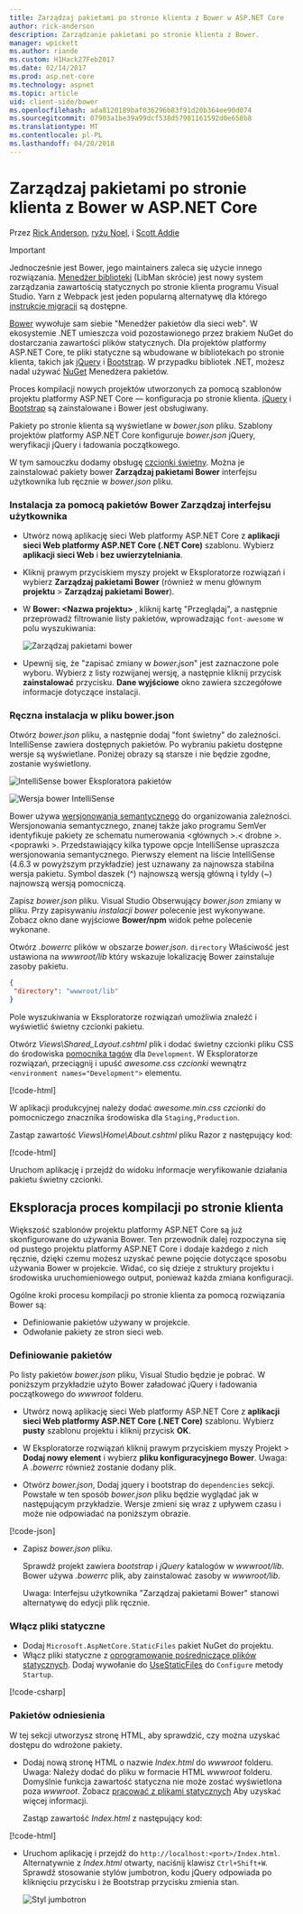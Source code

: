 ```yaml
---
title: Zarządzaj pakietami po stronie klienta z Bower w ASP.NET Core
author: rick-anderson
description: Zarządzanie pakietami po stronie klienta z Bower.
manager: wpickett
ms.author: riande
ms.custom: H1Hack27Feb2017
ms.date: 02/14/2017
ms.prod: asp.net-core
ms.technology: aspnet
ms.topic: article
uid: client-side/bower
ms.openlocfilehash: ada8120189baf036296b83f91d20b364ee90d074
ms.sourcegitcommit: 07903a1be39a99dcf538d57981161592d0e658b8
ms.translationtype: MT
ms.contentlocale: pl-PL
ms.lasthandoff: 04/20/2018
---
```

# <a name="manage-client-side-packages-with-bower-in-aspnet-core"></a>Zarządzaj pakietami po stronie klienta z Bower w ASP.NET Core

Przez [Rick Anderson](https://twitter.com/RickAndMSFT), [ryżu Noel](https://blog.falafel.com/falafel-software-recognized-sitefinity-website-year/), i [Scott Addie](https://scottaddie.com) 

> [!IMPORTANT]
> Jednocześnie jest Bower, jego maintainers zaleca się użycie innego rozwiązania. [Menedżer biblioteki](https://blogs.msdn.microsoft.com/webdev/2018/04/18/what-happened-to-bower/) (LibMan skrócie) jest nowy system zarządzania zawartością statycznych po stronie klienta programu Visual Studio. Yarn z Webpack jest jeden popularną alternatywę dla którego [instrukcje migracji](https://bower.io/blog/2017/how-to-migrate-away-from-bower/) są dostępne.

[Bower](https://bower.io/) wywołuje sam siebie "Menedżer pakietów dla sieci web". W ekosystemie .NET umieszcza void pozostawionego przez brakiem NuGet do dostarczania zawartości plików statycznych. Dla projektów platformy ASP.NET Core, te pliki statyczne są wbudowane w bibliotekach po stronie klienta, takich jak [jQuery](http://jquery.com/) i [Bootstrap](http://getbootstrap.com/). W przypadku bibliotek .NET, możesz nadal używać [NuGet](https://www.nuget.org/) Menedżera pakietów.

Proces kompilacji nowych projektów utworzonych za pomocą szablonów projektu platformy ASP.NET Core — konfiguracja po stronie klienta. [jQuery](http://jquery.com/) i [Bootstrap](http://getbootstrap.com/) są zainstalowane i Bower jest obsługiwany.

Pakiety po stronie klienta są wyświetlane w *bower.json* pliku. Szablony projektów platformy ASP.NET Core konfiguruje *bower.json* jQuery, weryfikacji jQuery i ładowania początkowego.

W tym samouczku dodamy obsługę [czcionki świetny](http://fontawesome.io). Można je zainstalować pakiety bower **Zarządzaj pakietami Bower** interfejsu użytkownika lub ręcznie w *bower.json* pliku.

### <a name="installation-via-manage-bower-packages-ui"></a>Instalacja za pomocą pakietów Bower Zarządzaj interfejsu użytkownika

* Utwórz nową aplikację sieci Web platformy ASP.NET Core z **aplikacji sieci Web platformy ASP.NET Core (.NET Core)** szablonu. Wybierz **aplikacji sieci Web** i **bez uwierzytelniania**.

* Kliknij prawym przyciskiem myszy projekt w Eksploratorze rozwiązań i wybierz **Zarządzaj pakietami Bower** (również w menu głównym **projektu** > **Zarządzaj pakietami Bower**).

* W **Bower: \<Nazwa projektu\>**  , kliknij kartę "Przeglądaj", a następnie przeprowadź filtrowanie listy pakietów, wprowadzając `font-awesome` w polu wyszukiwania:

  ![Zarządzaj pakietami bower](bower/_static/manage-bower-packages.png)

* Upewnij się, że "zapisać zmiany w *bower.json*" jest zaznaczone pole wyboru. Wybierz z listy rozwijanej wersję, a następnie kliknij przycisk **zainstalować** przycisku. **Dane wyjściowe** okno zawiera szczegółowe informacje dotyczące instalacji.

### <a name="manual-installation-in-bowerjson"></a>Ręczna instalacja w pliku bower.json

Otwórz *bower.json* pliku, a następnie dodaj "font świetny" do zależności. IntelliSense zawiera dostępnych pakietów. Po wybraniu pakietu dostępne wersje są wyświetlane. Poniżej obrazy są starsze i nie będzie zgodne, zostanie wyświetlony.

![IntelliSense bower Eksploratora pakietów](bower/_static/add-package.png)

![Wersja bower IntelliSense](bower/_static/version-intelliSense.png)

Bower używa [wersjonowania semantycznego](http://semver.org/) do organizowania zależności. Wersjonowania semantycznego, znanej także jako programu SemVer identyfikuje pakiety ze schematu numerowania \<głównych >.\< drobne >. \<poprawki >. Przedstawiający kilka typowe opcje IntelliSense upraszcza wersjonowania semantycznego. Pierwszy element na liście IntelliSense (4.6.3 w powyższym przykładzie) jest uznawany za najnowsza stabilna wersja pakietu. Symbol daszek (^) najnowszą wersją główną i tyldy (~) najnowszą wersją pomocniczą.

Zapisz *bower.json* pliku. Visual Studio Obserwujący *bower.json* zmiany w pliku. Przy zapisywaniu *instalacji bower* polecenie jest wykonywane. Zobacz okno dane wyjściowe **Bower/npm** widok pełne polecenie wykonane.

Otwórz *.bowerrc* plików w obszarze *bower.json*. `directory` Właściwość jest ustawiona na *wwwroot/lib* który wskazuje lokalizację Bower zainstaluje zasoby pakietu.

```json
{
 "directory": "wwwroot/lib"
}
```

Pole wyszukiwania w Eksploratorze rozwiązań umożliwia znaleźć i wyświetlić świetny czcionki pakietu.

Otwórz *Views\Shared\_Layout.cshtml* plik i dodać świetny czcionki pliku CSS do środowiska [pomocnika tagów](xref:mvc/views/tag-helpers/intro) dla `Development`. W Eksploratorze rozwiązań, przeciągnij i upuść *awesome.css czcionki* wewnątrz `<environment names="Development">` elementu.

[!code-html[](bower/sample/_Layout.cshtml?highlight=4&range=9-13)]

W aplikacji produkcyjnej należy dodać *awesome.min.css czcionki* do pomocniczego znacznika środowiska dla `Staging,Production`.

Zastąp zawartość *Views\Home\About.cshtml* pliku Razor z następujący kod:

[!code-html[](bower/sample/About.cshtml)]

Uruchom aplikację i przejdź do widoku informacje weryfikowanie działania pakietu świetny czcionki.

## <a name="exploring-the-client-side-build-process"></a>Eksploracja proces kompilacji po stronie klienta

Większość szablonów projektu platformy ASP.NET Core są już skonfigurowane do używania Bower. Ten przewodnik dalej rozpoczyna się od pustego projektu platformy ASP.NET Core i dodaje każdego z nich ręcznie, dzięki czemu możesz uzyskać pewne pojęcie dotyczące sposobu używania Bower w projekcie. Widać, co się dzieje z struktury projektu i środowiska uruchomieniowego output, ponieważ każda zmiana konfiguracji.

Ogólne kroki procesu kompilacji po stronie klienta za pomocą rozwiązania Bower są:

* Definiowanie pakietów używany w projekcie. <!-- once defined, you don't need to download them, VS does -->
* Odwołanie pakiety ze stron sieci web.

### <a name="define-packages"></a>Definiowanie pakietów

Po listy pakietów *bower.json* pliku, Visual Studio będzie je pobrać. W poniższym przykładzie użyto Bower załadować jQuery i ładowania początkowego do *wwwroot* folderu.

* Utwórz nową aplikację sieci Web platformy ASP.NET Core z **aplikacji sieci Web platformy ASP.NET Core (.NET Core)** szablonu. Wybierz **pusty** szablonu projektu i kliknij przycisk **OK**.

* W Eksploratorze rozwiązań kliknij prawym przyciskiem myszy Projekt > **Dodaj nowy element** i wybierz **pliku konfiguracyjnego Bower**. Uwaga: A *.bowerrc* również zostanie dodany plik.

* Otwórz *bower.json*, Dodaj jquery i bootstrap do `dependencies` sekcji. Powstałe w ten sposób *bower.json* pliku będzie wyglądać jak w następującym przykładzie. Wersje zmieni się wraz z upływem czasu i może nie odpowiadać na poniższym obrazie.

[!code-json[](bower/sample/bower.json?highlight=5,6)]

* Zapisz *bower.json* pliku.

  Sprawdź projekt zawiera *bootstrap* i *jQuery* katalogów w *wwwroot/lib*. Bower używa *.bowerrc* plik, aby zainstalować zasoby w *wwwroot/lib*.

  Uwaga: Interfejsu użytkownika "Zarządzaj pakietami Bower" stanowi alternatywę do edycji plik ręcznie.

### <a name="enable-static-files"></a>Włącz pliki statyczne

* Dodaj `Microsoft.AspNetCore.StaticFiles` pakiet NuGet do projektu.
* Włącz pliki statyczne z [oprogramowanie pośredniczące plików statycznych](https://docs.microsoft.com/aspnet/core/api/microsoft.aspnetcore.builder.staticfileextensions). Dodaj wywołanie do [UseStaticFiles](https://docs.microsoft.com/aspnet/core/api/microsoft.aspnetcore.builder.staticfileextensions) do `Configure` metody `Startup`.

[!code-csharp[](bower/sample/Startup.cs?highlight=9)]

### <a name="reference-packages"></a>Pakietów odniesienia

W tej sekcji utworzysz stronę HTML, aby sprawdzić, czy można uzyskać dostępu do wdrożone pakiety.

* Dodaj nową stronę HTML o nazwie *Index.html* do *wwwroot* folderu. Uwaga: Należy dodać do pliku w formacie HTML *wwwroot* folderu. Domyślnie funkcja zawartość statyczna nie może zostać wyświetlona poza *wwwroot*. Zobacz [pracować z plikami statycznych](xref:fundamentals/static-files) Aby uzyskać więcej informacji.

  Zastąp zawartość *Index.html* z następujący kod:

[!code-html[](bower/sample/Index.html)]

* Uruchom aplikację i przejdź do `http://localhost:<port>/Index.html`. Alternatywnie z *Index.html* otwarty, naciśnij klawisz `Ctrl+Shift+W`. Sprawdź stosowanie stylów jumbotron, kodu jQuery odpowiada po kliknięciu przycisku i że Bootstrap przycisku zmienia stan.

  ![Styl jumbotron](bower/_static/jumbotron.png)
